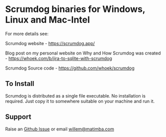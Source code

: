 # Scrumdog binaries for Windows, Linux and Mac-Intel

For more details see:

Scrumdog website - https://scrumdog.app/  

Blog post on my personal website on Why and How Scrumdog was created - https://whoek.com/b/jira-to-sqlite-with-scrumdog

Scrumdog Source code - https://github.com/whoek/scrumdog

## To Install

Scrumdog is distributed as a single file executable. No installation is required. Just copy it to somewhere suitable on your machine and run it. 

## Support 

Raise an [Github Issue](https://github.com/whoek/scrumdog-binaries/issues/new)  or email willem@matimba.com

